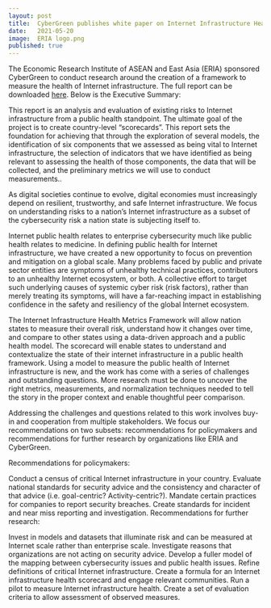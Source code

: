 ```yaml
---
layout: post
title:  CyberGreen publishes white paper on Internet Infrastructure Health Metrics Framework
date:   2021-05-20
image:  ERIA logo.png
published: true  
---
```


The Economic Research Institute of ASEAN and East Asia (ERIA) sponsored CyberGreen to conduct research around the creation of a framework to measure the health of Internet infrastructure. The full report can be downloaded <a href="https://www.cybergreen.net/papers-reports/#IIHMF">here</a>. Below is the Executive Summary:


This report is an analysis and evaluation of existing risks to Internet infrastructure from a public health standpoint. The ultimate goal of the project is to create country-level “scorecards”. This report sets the foundation for achieving that through the exploration of several models, the identification of six components that we assessed as being vital to Internet infrastructure, the selection of indicators that we have identified as being relevant to assessing the health of those components, the data that will be collected, and the preliminary metrics we will use to conduct measurements..

As digital societies continue to evolve, digital economies must increasingly depend on resilient, trustworthy, and safe Internet infrastructure. We focus on understanding risks to a nation’s Internet infrastructure as a subset of the cybersecurity risk a nation state is subjecting itself to.

Internet public health relates to enterprise cybersecurity much like public health relates to medicine. In defining public health for Internet infrastructure, we have created a new opportunity to focus on prevention and mitigation on a global scale. Many problems faced by public and private sector entities are symptoms of unhealthy technical practices, contributors to an unhealthy Internet ecosystem, or both. A collective effort to target such underlying causes of systemic cyber risk (risk factors), rather than merely treating its symptoms, will have a far-reaching impact in establishing confidence in the safety and resiliency of the global Internet ecosystem.

The Internet Infrastructure Health Metrics Framework will allow nation states to measure their overall risk, understand how it changes over time, and compare to other states using a data-driven approach and a public health model. The scorecard will enable states to understand and contextualize the state of their internet infrastructure in a public health framework. Using a model to measure the public health of Internet infrastructure is new, and the work has come with a series of challenges and outstanding questions. More research must be done to uncover the right metrics, measurements, and normalization techniques needed to tell the story in the proper context and enable thoughtful peer comparison.

Addressing the challenges and questions related to this work involves buy-in and cooperation from multiple stakeholders. We focus our recommendations on two subsets: recommendations for policymakers and recommendations for further research by organizations like ERIA and CyberGreen.

Recommendations for policymakers:

Conduct a census of critical Internet infrastructure in your country.
Evaluate national standards for security advice and the consistency and character of that advice (i.e. goal-centric? Activity-centric?).
Mandate certain practices for companies to report security breaches.
Create standards for incident and near miss reporting and investigation.
Recommendations for further research:

Invest in models and datasets that illuminate risk and can be measured at Internet scale rather than enterprise scale.
Investigate reasons that organizations are not acting on security advice.
Develop a fuller model of the mapping between cybersecurity issues and public health issues.
Refine definitions of critical Internet infrastructure.
Create a formula for an Internet infrastructure health scorecard and engage relevant communities.
Run a pilot to measure Internet infrastructure health.
Create a set of evaluation criteria to allow assessment of observed measures.
